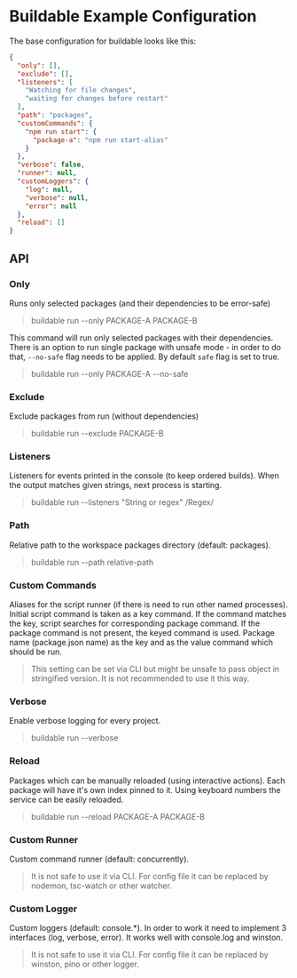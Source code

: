 # Buildable Example Configuration

The base configuration for buildable looks like this:

```json
{
  "only": [],
  "exclude": [],
  "listeners": [
    "Watching for file changes",
    "waiting for changes before restart"
  ],
  "path": "packages",
  "customCommands": {
    "npm run start": {
      "package-a": "npm run start-alias"
    }
  },
  "verbose": false,
  "runner": null,
  "customLoggers": {
    "log": null,
    "verbose": null,
    "error": null
  },
  "reload": []
}
```

## API

### Only

Runs only selected packages (and their dependencies to be error-safe)

> buildable run --only PACKAGE-A PACKAGE-B

This command will run only selected packages with their dependencies. There is an option to run single package with unsafe mode - in order to do that, `--no-safe` flag needs to be applied. By default `safe` flag is set to true.

> buildable run --only PACKAGE-A --no-safe

### Exclude

Exclude packages from run (without dependencies)

> buildable run --exclude PACKAGE-B

### Listeners

Listeners for events printed in the console (to keep ordered builds).
When the output matches given strings, next process is starting.

> buildable run --listeners "String or regex" /Regex/

### Path

Relative path to the workspace packages directory (default: packages).

> buildable run --path relative-path

### Custom Commands

Aliases for the script runner (if there is need to run other named processes).
Initial script command is taken as a key command.
If the command matches the key, script searches for corresponding package command.
If the package command is not present, the keyed command is used.
Package name (package.json name) as the key and as the value command which should be run.

> This setting can be set via CLI but might be unsafe to pass object in stringified version. It is not recommended to use it this way.

### Verbose

Enable verbose logging for every project.

> buildable run --verbose

### Reload

Packages which can be manually reloaded (using interactive actions).
Each package will have it's own index pinned to it. Using keyboard numbers the service can be easily reloaded.

> buildable run --reload PACKAGE-A PACKAGE-B

### Custom Runner

Custom command runner (default: concurrently).

> It is not safe to use it via CLI. For config file it can be replaced by nodemon, tsc-watch or other watcher.

### Custom Logger

Custom loggers (default: console.\*). In order to work it need to implement 3 interfaces (log, verbose, error). It works well with console.log and winston.

> It is not safe to use it via CLI. For config file it can be replaced by winston, pino or other logger.
